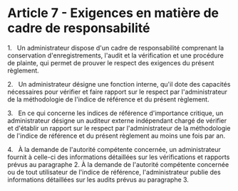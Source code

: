 # Article 7 - Exigences en matière de cadre de responsabilité


1.   Un administrateur dispose d'un cadre de responsabilité comprenant la conservation d'enregistrements, l'audit et la vérification et une procédure de plainte, qui permet de prouver le respect des exigences du présent règlement.

2.   Un administrateur désigne une fonction interne, qu'il dote des capacités nécessaires pour vérifier et faire rapport sur le respect par l'administrateur de la méthodologie de l'indice de référence et du présent règlement.

3.   En ce qui concerne les indices de référence d'importance critique, un administrateur désigne un auditeur externe indépendant chargé de vérifier et d'établir un rapport sur le respect par l'administrateur de la méthodologie de l'indice de référence et du présent règlement au moins une fois par an.

4.   À la demande de l'autorité compétente concernée, un administrateur fournit à celle-ci des informations détaillées sur les vérifications et rapports prévus au paragraphe 2. À la demande de l'autorité compétente concernée ou de tout utilisateur de l'indice de référence, l'administrateur publie des informations détaillées sur les audits prévus au paragraphe 3.
